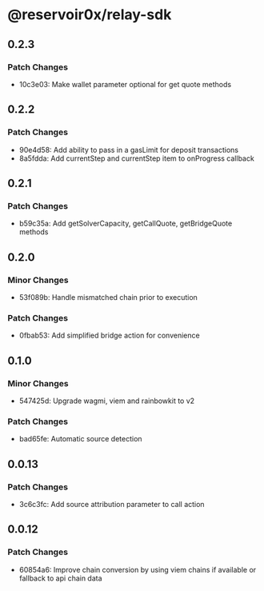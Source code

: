 # @reservoir0x/relay-sdk

## 0.2.3

### Patch Changes

- 10c3e03: Make wallet parameter optional for get quote methods

## 0.2.2

### Patch Changes

- 90e4d58: Add ability to pass in a gasLimit for deposit transactions
- 8a5fdda: Add currentStep and currentStep item to onProgress callback

## 0.2.1

### Patch Changes

- b59c35a: Add getSolverCapacity, getCallQuote, getBridgeQuote methods

## 0.2.0

### Minor Changes

- 53f089b: Handle mismatched chain prior to execution

### Patch Changes

- 0fbab53: Add simplified bridge action for convenience

## 0.1.0

### Minor Changes

- 547425d: Upgrade wagmi, viem and rainbowkit to v2

### Patch Changes

- bad65fe: Automatic source detection

## 0.0.13

### Patch Changes

- 3c6c3fc: Add source attribution parameter to call action

## 0.0.12

### Patch Changes

- 60854a6: Improve chain conversion by using viem chains if available or fallback to api chain data
